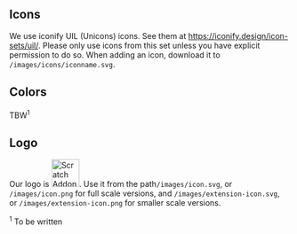 ## Icons
We use iconify UIL (Unicons) icons. See them at https://iconify.design/icon-sets/uil/. Please only use icons from this set unless you have explicit permission to do so. When adding an icon, download it to ``/images/icons/iconname.svg``. 

## Colors
TBW<sup>1</sup>


## Logo
Our logo is <img src="https://raw.githubusercontent.com/ScratchAddons/ScratchAddons/master/images/icon.svg" alt="Scratch Addons logo"  width="50px">. Use it from the path``/images/icon.svg``, or ``/images/icon.png`` for full scale versions, and ``/images/extension-icon.svg``, or ``/images/extension-icon.png`` for smaller scale versions. 

<sup>1</sup> To be written
